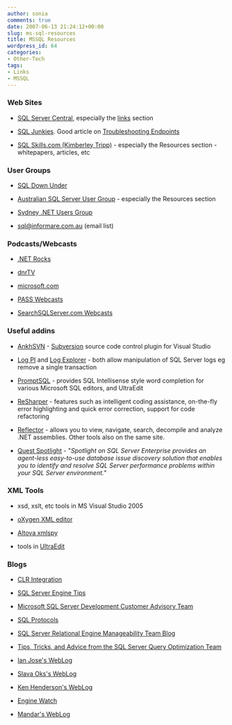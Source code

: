 ```yaml
---
author: sonia
comments: true
date: 2007-06-13 21:24:12+00:00
slug: ms-sql-resources
title: MSSQL Resources
wordpress_id: 64
categories:
- Other-Tech
tags:
- Links
- MSSQL
---
```


### Web Sites





	
  * [SQL Server Central](http://www.sqlservercentral.com/), especially the [links](http://www.sqlservercentral.com/other/links.asp) section

	
  * [SQL Junkies](http://sqljunkies.com). Good article on [Troubleshooting Endpoints](http://sqljunkies.com/Article/5CCAC423-1407-4A36-AF71-ED6A67D9646A.scuk)

	
  * [SQL Skills.com (Kimberley Tripp)](http://sqlskills.com/) - especially the Resources section - whitepapers, articles, etc




### <!-- more -->User Groups





	
  * [SQL Down Under](http://www.sqldownunder.com/)

	
  * [Australian SQL Server User Group](http://www.sqlserver.org.au/) - especially the Resources section

	
  * [Sydney .NET Users Group](http://www.ssw.com.au/ssw/netug/)

	
  * sql@informare.com.au (email list)




### Podcasts/Webcasts





	
  * [.NET Rocks](http://dotnetrocks.com/archives.aspx)

	
  * [dnrTV](http://dnrtv.com/)

	
  * [microsoft.com](http://www.microsoft.com/events/podcasts/default.mspx#ITMgrMicrosoftSQLServer2005)

	
  * [PASS Webcasts](http://www.sqlpass.org/webcasts.html)

	
  * [SearchSQLServer.com Webcasts](http://searchsqlserver.bitpipe.com/webcasts?asrc=SS_NAV_WC)




### Useful addins





	
  * [AnkhSVN](http://ankhsvn.tigris.org/) - [Subversion](http://subversion.tigris.org/) source code control plugin for Visual Studio

	
  * [Log PI](http://www.logpi.com) and [Log Explorer](http://www.lumigent.com/products/le_sql.html) - both allow manipulation of SQL Server logs eg remove a single transaction

	
  * [PromptSQL](http://promptsql.com/) - provides SQL Intellisense style word completion for various Microsoft SQL editors, and UltraEdit

	
  * [ReSharper](http://www.jetbrains.com/resharper/) - features such as intelligent coding assistance, on-the-fly error highlighting and quick error correction, support for code refactoring

	
  * [Reflector](http://aisto.com/roeder/dotnet/) - allows you to view, navigate, search, decompile and analyze .NET assemblies. Other tools also on the same site.

	
  * [Quest Spotlight](http://www.quest.com/spotlight-on-sql-server-enterprise/) - "_Spotlight on SQL Server Enterprise provides an agent-less easy-to-use database issue discovery solution that enables you to identify and resolve SQL Server performance problems within your SQL Server environment._"




### XML Tools





	
  * xsd, xslt, etc tools in MS Visual Studio 2005

	
  * [oXygen XML editor](http://www.oxygenxml.com/)

	
  * [Altova xmlspy](http://www.altova.com/products/xmlspy/xml_editor.html)

	
  * tools in [UltraEdit](http://www.ultraedit.com/)




### Blogs





	
  * [CLR Integration](http://blogs.msdn.com/sqlclr/)

	
  * [SQL Server Engine Tips](http://blogs.msdn.com/sqltips/)

	
  * [Microsoft SQL Server Development Customer Advisory Team](http://blogs.msdn.com/sqlcat/)

	
  * [SQL Protocols](http://blogs.msdn.com/sql%5Fprotocols/)

	
  * [SQL Server Relational Engine Manageability Team Blog](http://blogs.msdn.com/sqlrem/)

	
  * [Tips, Tricks, and Advice from the SQL Server Query Optimization Team](http://blogs.msdn.com/queryoptteam/)

	
  * [Ian Jose's WebLog](http://blogs.msdn.com/ianjo/)

	
  * [Slava Oks's WebLog](http://blogs.msdn.com/slavao/)

	
  * [Ken Henderson's WebLog](http://blogs.msdn.com/khen1234/)

	
  * [Engine Watch](http://blogs.msdn.com/weix/)

	
  * [Mandar's WebLog](http://blogs.msdn.com/mandar/default.aspx)


